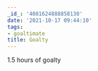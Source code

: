 ```yaml
---
_id_: '4081624888858130'
date: '2021-10-17 09:44:10'
tags:
- goaltimate
title: Goalty
---
```


1.5 hours of goalty
